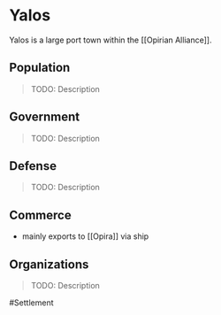 # Yalos
Yalos is a large port town within the [[Opirian Alliance]]. 

## Population
> TODO: Description

## Government
> TODO: Description

## Defense
> TODO: Description

## Commerce
- mainly exports to [[Opira]] via ship

## Organizations
> TODO: Description

#Settlement 